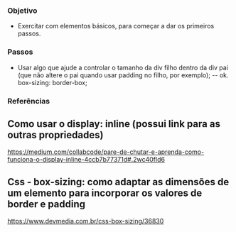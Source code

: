 
### Objetivo ###

- Exercitar com elementos básicos, para começar a dar os primeiros passos.



### Passos ###

- Usar algo que ajude a controlar o tamanho da div filho dentro da div pai (que não altere o pai quando usar padding no filho, por exemplo); -- ok. box-sizing: border-box;



### Referências

## Como usar o display: inline (possui link para as outras propriedades)

 https://medium.com/collabcode/pare-de-chutar-e-aprenda-como-funciona-o-display-inline-4ccb7b77371d#.2wc40fld6


## Css - box-sizing: como adaptar as dimensões de um elemento para incorporar os valores de border e padding

https://www.devmedia.com.br/css-box-sizing/36830
